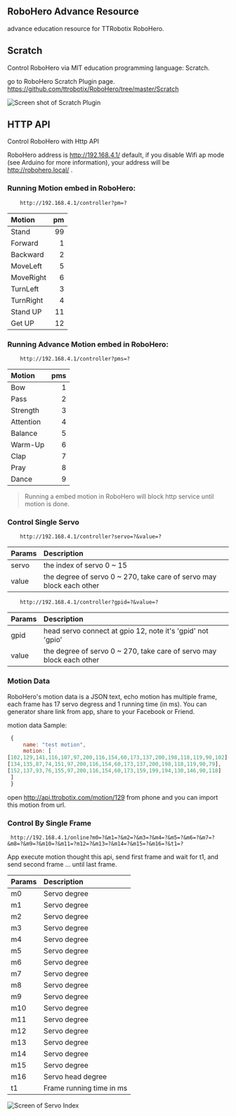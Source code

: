 ## RoboHero Advance Resource
advance education resource for TTRobotix RoboHero.


## Scratch
Control RoboHero via MIT education programming language: Scratch.

go to RoboHero Scratch Plugin page.
<https://github.com/ttrobotix/RoboHero/tree/master/Scratch>

![Screen shot of Scratch Plugin](https://ttrobotix.github.com/RoboHero/img/scratch.png)




## HTTP API
Control RoboHero with Http API

RoboHero address is http://192.168.4.1/ default, if you disable Wifi ap mode (see Arduino for more information), your address will be http://robohero.local/ .

### Running Motion embed in RoboHero:

        http://192.168.4.1/controller?pm=?

| Motion  | pm  |
| :------------ |---------------:|
| Stand      | 99 |
| Forward      | 1 |
| Backward      | 2 |
| MoveLeft      | 5 |
| MoveRight      | 6 |
| TurnLeft      | 3 |
| TurnRight      | 4 |
| Stand UP      | 11 |
| Get UP      | 12 |


### Running Advance Motion embed in RoboHero:

        http://192.168.4.1/controller?pms=?

| Motion  | pms  |
| :------------ |---------------:|
| Bow | 1 |
| Pass | 2 |
| Strength | 3 |
| Attention | 4 |
| Balance | 5 |
| Warm-Up | 6 |
| Clap | 7 |
| Pray | 8 |
| Dance | 9 |

> Running a embed motion in RoboHero will block http service until motion is done.

### Control Single Servo

        http://192.168.4.1/controller?servo=?&value=?

| Params  | Description  |
| :------------ |:---------------|
| servo | the index of servo 0 ~ 15 |
| value | the degree of servo 0 ~ 270, take care of servo may block each other |


        http://192.168.4.1/controller?gpid=?&value=?

| Params  | Description  |
| :------------ |:---------------|
| gpid |  head servo connect at gpio 12, note it's 'gpid' not 'gpio' |
| value | the degree of servo 0 ~ 270, take care of servo may block each other |


### Motion Data

RoboHero's motion data is a JSON text, echo motion has multiple frame, each frame has 17 servo degress and 1 running time (in ms). You can generator share link from app, share to your Facebook or Friend.

motion data Sample:
```javascript
 {
	 name: "test motion",
	 motion: [
[102,129,141,116,107,97,200,116,154,60,173,137,200,198,118,119,90,102],
[134,135,87,74,151,97,200,116,154,60,173,137,200,198,118,119,90,79],
[152,137,93,76,155,97,200,116,154,60,173,159,199,194,130,146,90,118]
 ]
 }
 ```

open <http://api.ttrobotix.com/motion/129>  from phone and you can import this motion from url.



### Control By Single Frame

	 http://192.168.4.1/online?m0=?&m1=?&m2=?&m3=?&m4=?&m5=?&m6=?&m7=?&m8=?&m9=?&m10=?&m11=?m12=?&m13=?&m14=?&m15=?&m16=?&t1=?

App execute motion thought this api, send first frame and wait for t1, and send second frame ... until last frame.

| Params  | Description  |
| :------------ |:---------------|
| m0 | Servo degree |
| m1 | Servo degree |
| m2 | Servo degree |
| m3 | Servo degree |
| m4 | Servo degree |
| m5 | Servo degree |
| m6 | Servo degree |
| m7 | Servo degree |
| m8 | Servo degree |
| m9 | Servo degree |
| m10 | Servo degree |
| m11 | Servo degree |
| m12 | Servo degree |
| m13 | Servo degree |
| m14 | Servo degree |
| m15 | Servo degree |
| m16 | Servo head degree |
| t1 | Frame running time in ms |

 ![Screen of Servo Index](https://ttrobotix.github.com/RoboHero/img/servo_index.png)
